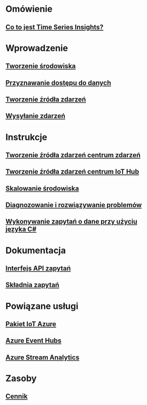# Omówienie
## [Co to jest Time Series Insights?](time-series-insights-overview.md)

# Wprowadzenie
## [Tworzenie środowiska](time-series-insights-get-started.md)
## [Przyznawanie dostępu do danych](time-series-insights-data-access.md)
## [Tworzenie źródła zdarzeń](time-series-insights-add-event-source.md)
## [Wysyłanie zdarzeń](time-series-insights-send-events.md)

# Instrukcje
## [Tworzenie źródła zdarzeń centrum zdarzeń](time-series-insights-how-to-add-an-event-source-eventhub.md)
## [Tworzenie źródła zdarzeń centrum IoT Hub](time-series-insights-how-to-add-an-event-source-iothub.md)
## [Skalowanie środowiska](time-series-insights-how-to-scale-your-environment.md)
## [Diagnozowanie i rozwiązywanie problemów](time-series-insights-diagnose-and-solve-problems.md)
## [Wykonywanie zapytań o dane przy użyciu języka C#](time-series-insights-query-data-csharp.md)

# Dokumentacja
## [Interfejs API zapytań](/rest/api/time-series-insights/time-series-insights-reference-queryapi)
## [Składnia zapytań](/rest/api/time-series-insights/time-series-insights-reference-query-syntax)

# Powiązane usługi
## [Pakiet IoT Azure](/azure/iot-suite/)
## [Azure Event Hubs](/azure/event-hubs/)
## [Azure Stream Analytics](/azure/stream-analytics/)

# Zasoby
## [Cennik](https://azure.microsoft.com/pricing/details/time-series-insights/)
